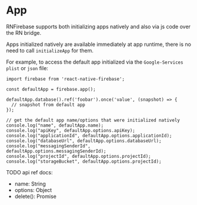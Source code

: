 # App

RNFirebase supports both initializing apps natively and also via js code over the RN bridge.

Apps initialized natively are available immediately at app runtime, there is no need to call `initializeApp` for them.

For example, to access the default app initialized via the `Google-Services` `plist` or `json` file:
```javascipt
import firebase from 'react-native-firebase';

const defaultApp = firebase.app();

defaultApp.database().ref('foobar').once('value', (snapshot) => {
  // snapshot from default app
});

// get the default app name/options that were initialized natively
console.log("name", defaultApp.name);
console.log("apiKey", defaultApp.options.apiKey);
console.log("applicationId", defaultApp.options.applicationId);
console.log("databaseUrl", defaultApp.options.databaseUrl);
console.log("messagingSenderId", defaultApp.options.messagingSenderId);
console.log("projectId", defaultApp.options.projectId);
console.log("storageBucket", defaultApp.options.projectId);
```


TODO api ref docs:

 - name: String
 - options: Object
 - delete(): Promise


